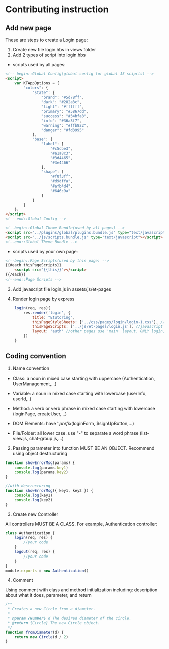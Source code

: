 # Contributing instruction

## Add new page
These are steps to create a Login page:

1. Create new file login.hbs in views folder
2. Add 2 types of script into login.hbs

- scripts used by all pages:

```html
<!-- begin::Global Config(global config for global JS sciprts) -->
<script>
    var KTAppOptions = {
        "colors": {
            "state": {
                "brand": "#5d78ff",
                "dark": "#282a3c",
                "light": "#ffffff",
                "primary": "#5867dd",
                "success": "#34bfa3",
                "info": "#36a3f7",
                "warning": "#ffb822",
                "danger": "#fd3995"
            },
            "base": {
                "label": [
                    "#c5cbe3",
                    "#a1a8c3",
                    "#3d4465",
                    "#3e4466"
                ],
                "shape": [
                    "#f0f3ff",
                    "#d9dffa",
                    "#afb4d4",
                    "#646c9a"
                ]
            }
        }
    };
</script>
<!-- end::Global Config -->

<!--begin::Global Theme Bundle(used by all pages) -->
<script src="../plugins/global/plugins.bundle.js" type="text/javascript"></script>
<script src="../js/scripts.bundle.js" type="text/javascript"></script>
<!--end::Global Theme Bundle -->
```
- scripts used by your own page:

```html
<!--begin::Page Scripts(used by this page) -->
{{#each thisPageScripts}}
    <script src="{{this}}"></script>
{{/each}}
<!--end::Page Scripts -->
```

3. Add javascript file login.js in assets/js/et-pages


4. Render login page by express

```javascript
    login(req, res){
        res.render('login', {
            title: "Etutoring",
            thisPageStyleSheets: ['../css/pages/login/login-1.css'], //css file for this page only
            thisPageScripts: ['../js/et-pages/login.js'], //javascript file for this page only
            layout: 'auth' //other pages use 'main' layout. ONLY login, signup use 'auth' layout
        })        
    }
```


## Coding convention

1. Name convention

- Class: a noun in mixed case starting with uppercase (Authentication, UserManagement,...)

- Variable: a noun in mixed case starting with lowercase (userInfo, userId,..)

- Method: a verb or verb phrase in mixed case starting with lowercase (loginPage, createUser,...)

- DOM Elements: have '$' prefix ($loginForm, $signUpButton,...)

- File/Folder: all lower case. use "-" to separate a word phrase (list-view.js, chat-group.js,...)

2. Passing parameter into function MUST BE AN OBJECT. Recommend using object destructuring 

```javascript
function showErrorMsg(params) {
    console.log(params.key1)
    console.log(params.key2)
}

//with destructuring
function showErrorMsg({ key1, key2 }) {
    console.log(key1)
    console.log(key2)
}
```
3. Create new Controller

All controllers MUST BE A CLASS. For example, Authentication controller:

```javascript
class Authentication {
    login(req, res) {
        //your code
    }
    logout(req, res) {
        //your code
    }
}
module.exports = new Authentication()

```

4. Comment

Using comment with class and method initialization including: description about what it does, parameter, and return

```javascript
/**
 * Creates a new Circle from a diameter.
 *
 * @param {Number} d The desired diameter of the circle.
 * @return {Circle} The new Circle object.
 */
function fromDiameter(d) {
    return new Circle(d / 2)
}
```


